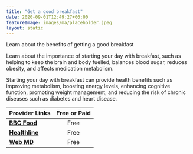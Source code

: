 ```yaml
---
title: "Get a good breakfast"
date: 2020-09-01T12:49:27+06:00
featureImage: images/ma/placeholder.jpeg
layout: static
---
```


Learn about the benefits of getting a good breakfast

Learn about the importance of starting your day with breakfast, such as helping to keep the brain and body fuelled, balances blood sugar, reduces obesity, and affects medication metabolism.

Starting your day with breakfast can provide health benefits such as improving metabolism, boosting energy levels, enhancing cognitive function, promoting weight management, and reducing the risk of chronic diseases such as diabetes and heart disease.

| Provider Links      | Free or Paid  |  
| :-----------          | :--------------:      |  
| [**BBC Food**](https://www.bbcgoodfood.com/recipes/collection/healthy-breakfast-recipes) | Free | 
| [**Healthline**](https://www.healthline.com/health-news/breakfast-most-important-meal) | Free | 
| [**Web MD**](https://www.webmd.com/food-recipes/breakfast-lose-weight) | Free | 
  

<br/><br/>






